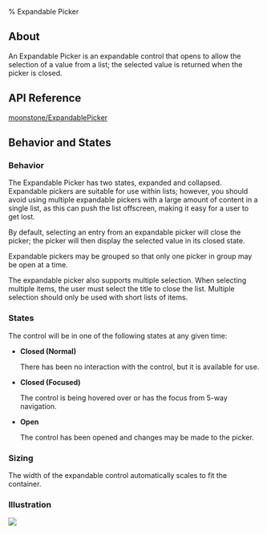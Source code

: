 ﻿% Expandable Picker

## About

An Expandable Picker is an expandable control that opens to allow the selection
of a value from a list; the selected value is returned when the picker is
closed.

## API Reference

[moonstone/ExpandablePicker]($api/#/kind/moonstone/ExpandablePicker)

## Behavior and States

### Behavior

The Expandable Picker has two states, expanded and collapsed.  Expandable
pickers are suitable for use within lists; however, you should avoid using
multiple expandable pickers with a large amount of content in a single list, as
this can push the list offscreen, making it easy for a user to get lost.

By default, selecting an entry from an expandable picker will close the picker;
the picker will then display the selected value in its closed state.

Expandable pickers may be grouped so that only one picker in group may be open
at a time.

The expandable picker also supports multiple selection.  When selecting multiple
items, the user must select the title to close the list.  Multiple selection
should only be used with short lists of items.

### States

The control will be in one of the following states at any given time:

* **Closed (Normal)**

    There has been no interaction with the control, but it is available for use.

* **Closed (Focused)**

    The control is being hovered over or has the focus from 5-way navigation.

* **Open**

    The control has been opened and changes may be made to the picker.

### Sizing

The width of the expandable control automatically scales to fit the container.

### Illustration

![](../../assets/dg-controls-expandable-picker.png)
